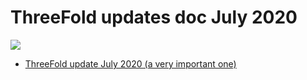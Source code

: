 # ThreeFold updates doc July 2020

![](threefold__information_cloud.png  )

- <a href="ThreeFold update doc July 2020.pdf">ThreeFold update July 2020 (a very important one)</a>